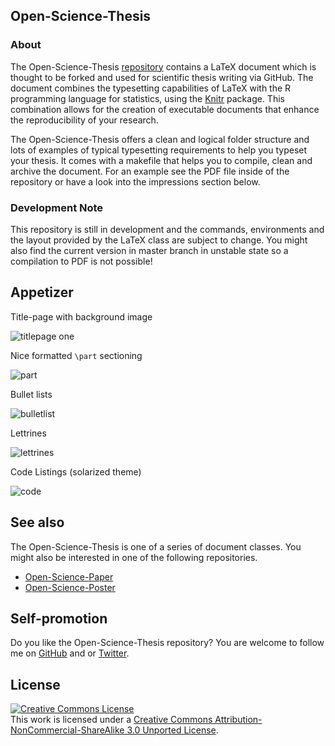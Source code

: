 ## Open-Science-Thesis

### About

The Open-Science-Thesis
[repository](https://github.com/cpfaff/Open-Science-Thesis) contains a LaTeX
document which is thought to be forked and used for scientific thesis writing
via GitHub. The document combines the typesetting capabilities of LaTeX with
the R programming language for statistics, using the
[Knitr](http://yihui.name/knitr/) package. This combination allows for the
creation of executable documents that enhance the reproducibility of your
research.

The Open-Science-Thesis offers a clean and logical folder structure and lots of
examples of typical typesetting requirements to help you typeset your thesis.
It comes with a makefile that helps you to compile, clean and archive the
document. For an example see the PDF file inside of the repository or have a
look into the impressions section below.

### Development Note

This repository is still in development and the commands, environments and the
layout provided by the LaTeX class are subject to change. You might also find
the current version in master branch in unstable state so a compilation to PDF
is not possible!


## Appetizer

Title-page with background image

![titlepage one](https://raw.github.com/wiki/cpfaff/Open-Science-Thesis/figures/oneside_color_titlepage_backgroundimage.png)

Nice formatted `\part` sectioning

![part](https://raw.github.com/wiki/cpfaff/Open-Science-Thesis/figures/oneside_color_part_heading.png)

Bullet lists

![bulletlist](https://raw.github.com/wiki/cpfaff/Open-Science-Thesis/figures/oneside_color_bulletlist.png)

Lettrines

![lettrines](https://raw.github.com/wiki/cpfaff/Open-Science-Thesis/figures/oneside_color_chapter_lettrine_link.png)

Code Listings (solarized theme)

![code](https://raw.github.com/wiki/cpfaff/Open-Science-Thesis/figures/oneside_color_orange_listing.png)



## See also

The Open-Science-Thesis is one of a series of document classes. You might also
be interested in one of the following repositories.

- [Open-Science-Paper](https://github.com/cpfaff/Open-Science-Paper)
- [Open-Science-Poster](https://github.com/cpfaff/Open-Science-Poster)

## Self-promotion

Do you like the Open-Science-Thesis repository? You are welcome to follow me on
[GitHub](https://github.com/cpfaff) and or
[Twitter](http://twitter.com/ctpfaff).

## License

<a rel="license" href="http://creativecommons.org/licenses/by-nc-sa/3.0/"><img alt="Creative Commons License" style="border-width:0" src="http://i.creativecommons.org/l/by-nc-sa/3.0/88x31.png" /></a><br />This work is licensed under a <a rel="license" href="http://creativecommons.org/licenses/by-nc-sa/3.0/">Creative Commons Attribution-NonCommercial-ShareAlike 3.0 Unported License</a>.
